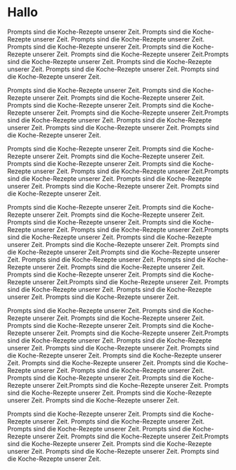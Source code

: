 # Hallo 

Prompts sind die Koche-Rezepte unserer Zeit. Prompts sind die Koche-Rezepte unserer Zeit. Prompts sind die Koche-Rezepte unserer Zeit. Prompts sind die Koche-Rezepte unserer Zeit. Prompts sind die Koche-Rezepte unserer Zeit. Prompts sind die Koche-Rezepte unserer Zeit.Prompts sind die Koche-Rezepte unserer Zeit. Prompts sind die Koche-Rezepte unserer Zeit. Prompts sind die Koche-Rezepte unserer Zeit. Prompts sind die Koche-Rezepte unserer Zeit.

Prompts sind die Koche-Rezepte unserer Zeit. Prompts sind die Koche-Rezepte unserer Zeit. Prompts sind die Koche-Rezepte unserer Zeit. Prompts sind die Koche-Rezepte unserer Zeit. Prompts sind die Koche-Rezepte unserer Zeit. Prompts sind die Koche-Rezepte unserer Zeit.Prompts sind die Koche-Rezepte unserer Zeit. Prompts sind die Koche-Rezepte unserer Zeit. Prompts sind die Koche-Rezepte unserer Zeit. Prompts sind die Koche-Rezepte unserer Zeit.

Prompts sind die Koche-Rezepte unserer Zeit. Prompts sind die Koche-Rezepte unserer Zeit. Prompts sind die Koche-Rezepte unserer Zeit. Prompts sind die Koche-Rezepte unserer Zeit. Prompts sind die Koche-Rezepte unserer Zeit. Prompts sind die Koche-Rezepte unserer Zeit.Prompts sind die Koche-Rezepte unserer Zeit. Prompts sind die Koche-Rezepte unserer Zeit. Prompts sind die Koche-Rezepte unserer Zeit. Prompts sind die Koche-Rezepte unserer Zeit.

Prompts sind die Koche-Rezepte unserer Zeit. Prompts sind die Koche-Rezepte unserer Zeit. Prompts sind die Koche-Rezepte unserer Zeit. Prompts sind die Koche-Rezepte unserer Zeit. Prompts sind die Koche-Rezepte unserer Zeit. Prompts sind die Koche-Rezepte unserer Zeit.Prompts sind die Koche-Rezepte unserer Zeit. Prompts sind die Koche-Rezepte unserer Zeit. Prompts sind die Koche-Rezepte unserer Zeit. Prompts sind die Koche-Rezepte unserer Zeit.Prompts sind die Koche-Rezepte unserer Zeit. Prompts sind die Koche-Rezepte unserer Zeit. Prompts sind die Koche-Rezepte unserer Zeit. Prompts sind die Koche-Rezepte unserer Zeit. Prompts sind die Koche-Rezepte unserer Zeit. Prompts sind die Koche-Rezepte unserer Zeit.Prompts sind die Koche-Rezepte unserer Zeit. Prompts sind die Koche-Rezepte unserer Zeit. Prompts sind die Koche-Rezepte unserer Zeit. Prompts sind die Koche-Rezepte unserer Zeit.

Prompts sind die Koche-Rezepte unserer Zeit. Prompts sind die Koche-Rezepte unserer Zeit. Prompts sind die Koche-Rezepte unserer Zeit. Prompts sind die Koche-Rezepte unserer Zeit. Prompts sind die Koche-Rezepte unserer Zeit. Prompts sind die Koche-Rezepte unserer Zeit.Prompts sind die Koche-Rezepte unserer Zeit. Prompts sind die Koche-Rezepte unserer Zeit. Prompts sind die Koche-Rezepte unserer Zeit. Prompts sind die Koche-Rezepte unserer Zeit.
Prompts sind die Koche-Rezepte unserer Zeit. Prompts sind die Koche-Rezepte unserer Zeit. Prompts sind die Koche-Rezepte unserer Zeit. Prompts sind die Koche-Rezepte unserer Zeit. Prompts sind die Koche-Rezepte unserer Zeit. Prompts sind die Koche-Rezepte unserer Zeit.Prompts sind die Koche-Rezepte unserer Zeit. Prompts sind die Koche-Rezepte unserer Zeit. Prompts sind die Koche-Rezepte unserer Zeit. Prompts sind die Koche-Rezepte unserer Zeit.

Prompts sind die Koche-Rezepte unserer Zeit. Prompts sind die Koche-Rezepte unserer Zeit. Prompts sind die Koche-Rezepte unserer Zeit. Prompts sind die Koche-Rezepte unserer Zeit. Prompts sind die Koche-Rezepte unserer Zeit. Prompts sind die Koche-Rezepte unserer Zeit.Prompts sind die Koche-Rezepte unserer Zeit. Prompts sind die Koche-Rezepte unserer Zeit. Prompts sind die Koche-Rezepte unserer Zeit. Prompts sind die Koche-Rezepte unserer Zeit.